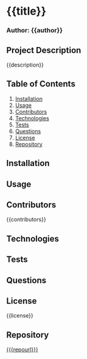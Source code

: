 # {{title}}
### Author: {{author}} 
## Project Description
{{description}}
## Table of Contents
1. [Installation](#intallation)
2. [Usage](#usage)
3. [Contributors](#contributors)
4. [Technologies](#technologies)
5. [Tests](#tests)
6. [Questions](#questions)
7. [License](#license)
8. [Repository](#repository)

## Installation
## Usage
## Contributors
{{contributors}}
## Technologies
## Tests
## Questions
## License
{{license}}
## Repository
[{{{repourl}}}]({{{repourl}}})

